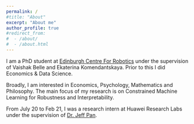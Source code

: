 ```yaml
---
permalink: /
#title: "About"
excerpt: "About me"
author_profile: true
#redirect_from:
#  - /about/
#  - /about.html
---
```

I am a PhD student at [Edinburgh Centre For Robotics](https://www.edinburgh-robotics.org/) under the supervision of Vaishak Belle and Ekaterina Komendantskaya. Prior to this I did Economics & Data Science.

Broadly, I am interested in Economics, Psychology, Mathematics and Philosophy. The main focus of my research is on Constrained Machine Learning for Robustness and Interpretability.

From July 20 to Feb 21, I was a research intern at Huawei Research Labs under the supervision of [Dr. Jeff Pan](http://knowledge-representation.org/j.z.pan/).
